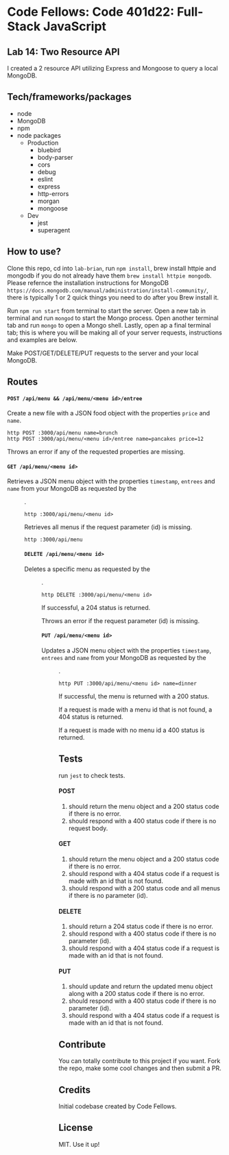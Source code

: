 # Code Fellows: Code 401d22: Full-Stack JavaScript

## Lab 14: Two Resource API

I created a 2 resource API utilizing Express and Mongoose to query a local MongoDB.

## Tech/frameworks/packages

- node 
- MongoDB
- npm
- node packages
  - Production
    - bluebird
    - body-parser 
    - cors
    - debug
    - eslint
    - express
    - http-errors
    - morgan
    - mongoose
  - Dev
    - jest
    - superagent


## How to use?
Clone this repo, cd into `lab-brian`, run `npm install`, brew install httpie and mongodb if you do not already have them `brew install httpie mongodb`. Please refernce the installation instructions for MongoDB `https://docs.mongodb.com/manual/administration/install-community/`, there is typically 1 or 2 quick things you need to do after you Brew install it. 

Run `npm run start` from terminal to start the server. Open a new tab in terminal and run `mongod` to start the Mongo process. Open another terminal tab and run `mongo` to open a Mongo shell. Lastly, open ap a final terminal tab; this is where you will be making all of your server requests, instructions and examples are below.

Make POST/GET/DELETE/PUT requests to the server and your local MongoDB.

## Routes

#### `POST /api/menu && /api/menu/<menu id>/entree`

Create a new file with a JSON food object with the properties `price` and `name`.

```
http POST :3000/api/menu name=brunch
http POST :3000/api/menu/<menu id>/entree name=pancakes price=12
```

Throws an error if any of the requested properties are missing.


#### `GET /api/menu/<menu id>`

Retrieves a JSON menu object with the properties `timestamp`, `entrees` and `name` from your MongoDB as requested by the <menu id>.

```
http :3000/api/menu/<menu id>
```

Retrieves all menus if the request parameter (id) is missing.

```
http :3000/api/menu
```

#### `DELETE /api/menu/<menu id>`

Deletes a specific menu as requested by the <menu id>.

```
http DELETE :3000/api/menu/<menu id>
```

If successful, a 204 status is returned.

Throws an error if the request parameter (id) is missing.


#### `PUT /api/menu/<menu id>`

Updates a JSON menu object with the properties `timestamp`, `entrees` and `name` from your MongoDB as requested by the <menu id>.

```
http PUT :3000/api/menu/<menu id> name=dinner
```

If successful, the menu is returned with a 200 status.

If a request is made with a menu id that is not found, a 404 status is returned.

If a request is made with no menu id a 400 status is returned.

## Tests

run `jest` to check tests.

#### POST

1. should return the menu object and a 200 status code if there is no error.
2. should respond with a 400 status code if there is no request body.

#### GET

1. should return the menu object and a 200 status code if there is no error.
2. should respond with a 404 status code if a request is made with an id that is not found.
3. should respond with a 200 status code and all menus if there is no parameter (id).

#### DELETE

1. should return a 204 status code if there is no error.
2. should respond with a 400 status code if there is no parameter (id).
3. should respond with a 404 status code if a request is made with an id that is not found.

#### PUT

1. should update and return the updated menu object along with a 200 status code if there is no error.
2. should respond with a 400 status code if there is no parameter (id).
3. should respond with a 404 status code if a request is made with an id that is not found.

## Contribute

You can totally contribute to this project if you want. Fork the repo, make some cool changes and then submit a PR.

## Credits

Initial codebase created by Code Fellows.

## License

MIT. Use it up!